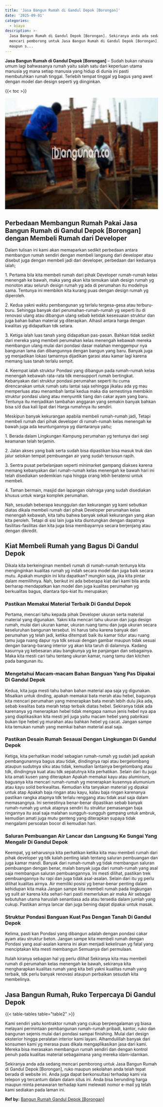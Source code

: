 ```yaml
---
title: 'Jasa Bangun Rumah di Gandul Depok [Borongan]'
date: '2025-09-01'
categories:
  - biaya
description: >-
  Jasa Bangun Rumah di Gandul Depok [Borongan]. Sekiranya anda ada sedang
  mencari pemborong untuk Jasa Bangun Rumah di Gandul Depok [Borongan], ruko
  maupun s...
---
```


**Jasa Bangun Rumah di Gandul Depok \[Borongan\]** – Sudah bukan rahasia umum lagi bahwasanya rumah yaitu salah satu dari keperluan utama manusia yg mana setiap manusia yang hidup di dunia ini pasti membutuhkan rumah tinggal. Terlebih tempat tinggal yg bagus yang awet dengan model dan design seperti yg diinginkan.

{{< toc >}}

![Jasa Bangun Rumah di Gandul Depok [Borongan]](/images/borong-bangunan-41.png)

## Perbedaan Membangun Rumah Pakai Jasa Bangun Rumah di Gandul Depok \[Borongan\] dengan Membeli Rumah dari Developer

Dalam tulisan ini kami akan memaparkan sedikit perbedaan antara membangun rumah sendiri dengan membeli langsung dari developer atau disebut juga dengan membeli jadi dari developer, perbedaan dari keduanya ialah;

1\. Pertama bila kita membeli rumah dari pihak Developer rumah-rumah kelas menengah ke bawah, maka yang akan kita temukan ialah design rumah yg monoton atau seluruh design rumah yg ada di perumahan itu modelnya sama. Tentunya ini membikin kita kurang puas dengan design rumah yg diperoleh.

2\. Kedua yakni waktu pembangunan yg terlalu tergesa-gesa atau terburu-buru. Sehingga banyak dari perumahan-rumah-rumah yg seperti itu di renovasi ulang atau dibangun ulang sebab ketidak kesesuaian struktur dan juga bahan bahan material yg diterapkan. Alhasil antara harga dengan kwalitas yg didapatkan tdk setara.

3\. Ketiga ialah luas tanah yang didapatkan pas-pasan. Bahkan tidak sedikit dari mereka yang membeli perumahan kelas menengah kebawah mereka membangun ulang mulai dari pondasi dasar malahan menggempur nya bangunan lama dan dibangunnya dengan bangun yang baru. Banyak juga yg menjadikan lokasi tamannya dijadikan garasi atau kamar lagi karena memang luas tanah terlalu sempit.

4\. Keempat ialah struktur Pondasi yang dibangun pada rumah-rumah kelas menengah kebawah rata-rata tdk mensupport rumah bertingkat. Kebanyakan dari struktur pondasi perumahan seperti itu cuma direncanakan untuk rumah satu lantai saja sehingga jikalau ada yg mau memperluas atau menambah lantai kedua maka dia semestinya membikin struktur pondasi ulang atau menyuntik tiang dan cakar ayam yang baru. Tentunya itu menjadikan tambahan anggaran yang semakin banyak bahkan bisa s/d dua kali lipat dari Harga rumahnya itu sendiri.

Meskipun banyak kekurangan apabila membeli rumah-rumah jadi, Tetapi membeli rumah dari pihak developer di rumah-rumah kelas menengah ke bawah juga ada keuntungannya yg diantaranya yaitu;

1\. Berada dalam Lingkungan Kampung perumahan yg tentunya dari segi keamanan telah terjamin.

2\. Jalan akses yang baik serta sudah bisa dipastikan bisa masuk truk dan jalur selokan tempat pembuangan air yang sudah tersusun rapih.

3\. Sentra pusat perbelanjaan seperti minimarket gampang diakses karena memang kebanyakan dari rumah-rumah kelas menengah ke bawah hari ini telah disediakan sedemikian rupa hingga orang lebih beratensi untuk membeli.

4\. Taman bermain, masjid dan lapangan olahraga yang sudah disediakan khusus untuk warga komplek perumahan.

Nah, sesudah beberapa keunggulan dan kekurangan yg kami sebutkan diatas dikala membeli rumah dari pihak Developer perumahan kelas menengah kebawah, kita tahu bahwa banyak sekali kekurangan yang akan kita peroleh. Tetapi di sisi lain juga kita diuntungkan dengan dapatnya fasilitas-fasilitas dan kita juga bisa membayarnya secara berjenjang atau dengan dikredit.

## Kiat Membeli Rumah yang Bagus Di Gandul Depok

Dikala kita berkeinginan membeli rumah di rumah-rumah tentunya kita menginginkan kualitas rumah yg indah secara model dan juga baik secara mutu. Apakah mungkin ini kita dapatkan? mungkin saja, jika kita pintar dalam memilihnya. Nah, berikut ini ada beberapa kiat dari kami bila anda berharap mendapatkan kan model dan juga kualitas perumahan yg berkualitas bagus, diantara tips-kiat Itu merupakan;

### Pastikan Memakai Material Terbaik Di Gandul Depok

Pertama, mencari tahu kepada pihak Developer ukuran serta material material yang digunakan. Yakni kita mencari tahu ukuran dan juga design rumah, mulai dari ukuran kamar, ukuran ruang tamu dan juga ukuran secara keseluruhan bangunan tersebut. Ini harus tahu karena banyak dari perumahan yg telah jadi, ketika ditempati baik itu kamar tidur atau ruang tamu juga ruang dapur nya tdk sesuai dengan gambar maupun tidak sesuai dengan barang-barang interior yg akan kita taruh di dalamnya. Kadang kasurnya yg kebesaran atau bangkunya yg ke panjangan dan sebagainya. Maka kita mesti cari tahu tentang ukuran kamar, ruang tamu dan kitchen pada bangunan itu.

### Mengetahui Macam-macam Bahan Banguan Yang Pas Dipakai Di Gandul Depok

Kedua, kita juga mesti tahu bahan bahan material apa saja yg digunakan. Misalkan untuk dinding, apakah memakai bata merah atau hebel, bagusnya kita mencari perumahan yang menerapkan bata merah lebih dulu jika ada, sebab kwalitas bata merah tetap terbaik diatas hebel. Sekiranya tidak ada karenanya yg menerapkan hebel tidak mengapa namun jenis hebel nya apa yang diaplikasikan kita mesti jeli juga yaitu macam hebel yang pabrikasi bukan tipe hebel yg murahan atau bahkan hebel yg cacat. Jangan sampe kita temukan rumah yang memkai bahan material asal saja.

### Pastikan Desain Rumah Sesauai Dengan Lingkungan Di Gandul Depok

Ketiga, kita perhatikan model sebagian rumah-rumah yg sudah jadi apakah pembangunannya bagus atau tidak, dindingnya rapi atau bergelombang ataupun sudutnya siku atau tidak, kemudian lantainya bergelombang atau tdk, dindingnya kuat atau tdk sepatutnya kita perhatikan. Selain dari itu juga kita amati kusen yang diterapkan Apakah memakai kayu atau aluminium, bagusnya kita mencari rumah-rumah yg menerapkan kusennya alumunium atau kayu solid berkwalitas. Kemudian kita tanyakan material yg dipakai untuk atap Apakah baja ringan atau kayu, kalau baja ringan karenanya pastikan rangka atapnya tdk terlalu renggang atau tidak asal saja dalam memasangnya. Ini semestinya benar-benar dipastikan sebab banyak rumah-rumah yg untuk atapnya sendiri itu struktur pemasangan baja ringannya itu asal saja malahan sungguh-sungguh gampang untuk ambruk, kemudian amati juga mutu genteng yang diterapkan supaya tidak mengalami persoalan bocor di kemudian hari.

### Saluran Pembuangan Air Lancar dan Langsung Ke Sungai Yang Mengalir Di Gandul Depok

Keempat, yg seharusnya kita perhatikan ketika kita mau membeli rumah dari pihak developer yg tdk kalah penting ialah tentang saluran pembuangan dan juga kamar mandi. Banyak dari rumah-rumah yg tidak membangun saluran pembuangan dengan benar, malah banyak juga dari rumah-rumah yang asal saja membangun saluran pembuangannya. Ini mesti dilihat, pastikan trek pembuangannya itu rapi dan juga tidak asal-asalan. Selain dari itu yg perlu dilihat kualitas airnya. Air memiliki posisi yg benar-benar penting dalam kehidupan kita maka Jangan sampe kita membeli rumah pada lingkungan yg sulit air karena kita sehari-hari pasti memerlukan air maka Air sebagai kebutuhan utama haruslah senantiasa ada atau tersedia dalam jumlah yang cukup. Pastikan airnya lancar dan juga bening dapat dipakai untuk masak.

### Struktur Pondasi Banguan Kuat Pas Dengan Tanah Di Gandul Depok

Kelima, pasti kan Pondasi yang dibangun adalah dengan pondasi cakar ayam atau struktur beton. Jangan sampe kita membeli rumah dengan Pondasi yang asal-asalan karena ini akan menjadi kekeliruan yg fatal yang menciptakan kita mesti membangun Semuanya dari permulaan.

Itulah kiranya sebagian hal yg perlu dilihat Sekiranya kita mau membeli rumah di perumahan kelas menengah ke bawah, sekiranya kita mengharapkan kualitas rumah yang kita beli yakni kualitas rumah yang terbaik, tdk perlu banyak renovasi ataupun perbaikan sesudah kita membelinya.

## Jasa Bangun Rumah, Ruko Terpercaya Di Gandul Depok

{{< table-tables table="table2" >}}

Kami sendiri yaitu kontraktor rumah yang cukup berpengalaman yg biasa melayani permintaan pembangunan rumah-rumah pribadi, kantor, ruko dan bangunan sejenis mulai dari pondasi sampai finishing. Mulai dari design eksterior hingga peralatan interior kami layani. Alhamdulillah banyak dari konsumen kami yg merasa puas dikala mengaplikasikan jasa dari kami. Mereka bisa merasakan membangun rumah sendiri dan dengan kontrol penuh pada kualitas material sebagaimana yang mereka idam-idamkan.

Sekiranya anda ada sedang mencari pemborong untuk Jasa Bangun Rumah di Gandul Depok \[Borongan\], ruko maupun sekolahan anda telah tepat berada di website ini. Anda juga dapat berkonsultasi terhadap kami via telepon yg tercantum dalam dalam situs ini. Anda bisa berunding harga maupun minta penawaran terhadap kami melewati nomor e-mail yg telah kami sediakan pada laman ini.

**Ref by:** [Bangun Rumah Gandul Depok [Borongan]](https://id.wikipedia.org/wiki/Bangun)
